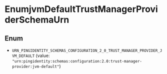 

# EnumjvmDefaultTrustManagerProviderSchemaUrn

## Enum


* `URN_PINGIDENTITY_SCHEMAS_CONFIGURATION_2_0_TRUST_MANAGER_PROVIDER_JVM_DEFAULT` (value: `"urn:pingidentity:schemas:configuration:2.0:trust-manager-provider:jvm-default"`)



